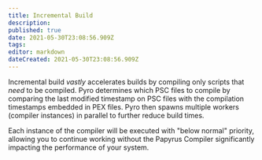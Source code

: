 ```yaml
---
title: Incremental Build
description: 
published: true
date: 2021-05-30T23:08:56.909Z
tags: 
editor: markdown
dateCreated: 2021-05-30T23:08:56.909Z
---
```


Incremental build _vastly_ accelerates builds by compiling only scripts that *need* to be compiled. Pyro determines which PSC files to compile by comparing the last modified timestamp on PSC files with the compilation timestamps embedded in PEX files. Pyro then spawns multiple workers (compiler instances) in parallel to further reduce build times.

Each instance of the compiler will be executed with "below normal" priority, allowing you to continue working without the Papyrus Compiler significantly impacting the performance of your system.
